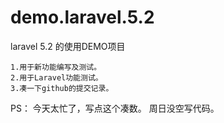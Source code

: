 # demo.laravel.5.2
laravel 5.2 的使用DEMO项目

~~~
1.用于新功能编写及测试。
2.用于Laravel功能测试。
3.凑一下github的提交记录。
~~~

PS：
今天太忙了，写点这个凑数。 周日没空写代码。
